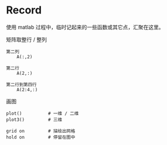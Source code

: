 # Record

使用 matlab 过程中，临时记起来的一些函数或其它点，汇聚在这里。

矩阵取整行 / 整列

    第二列
        A(:,2)

    第二行
        A(2,:)

    第二行到第四行
        A(2:4,:)

画图

    plot()          # 一维 / 二维
    plot3()         # 三维

    grid on         # 描绘出网格
    hold on         # 停留在图中
